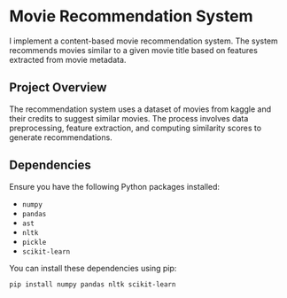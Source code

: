# Movie Recommendation System

I implement a content-based movie recommendation system. The system recommends movies similar to a given movie title based on features extracted from movie metadata.

## Project Overview

The recommendation system uses a dataset of movies from kaggle and their credits to suggest similar movies. The process involves data preprocessing, feature extraction, and computing similarity scores to generate recommendations.

## Dependencies

Ensure you have the following Python packages installed:
- `numpy`
- `pandas`
- `ast`
- `nltk`
- `pickle`
- `scikit-learn`

You can install these dependencies using pip:

```bash
pip install numpy pandas nltk scikit-learn
